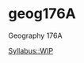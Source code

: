 # geog176A
Geography 176A


[Syllabus::WIP](https://docs.google.com/document/d/19j6Y-Awf1ODf1tmXhORT_gpGwjpdgpg-y4veWqnjOd8/edit?usp=sharing)
